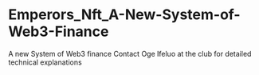 # Emperors_Nft_A-New-System-of-Web3-Finance
A new System of Web3 finance
Contact Oge Ifeluo at the club for detailed technical explanations
 
